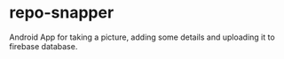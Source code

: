 # repo-snapper
Android App for taking a picture, adding some details and uploading it to firebase database.  
